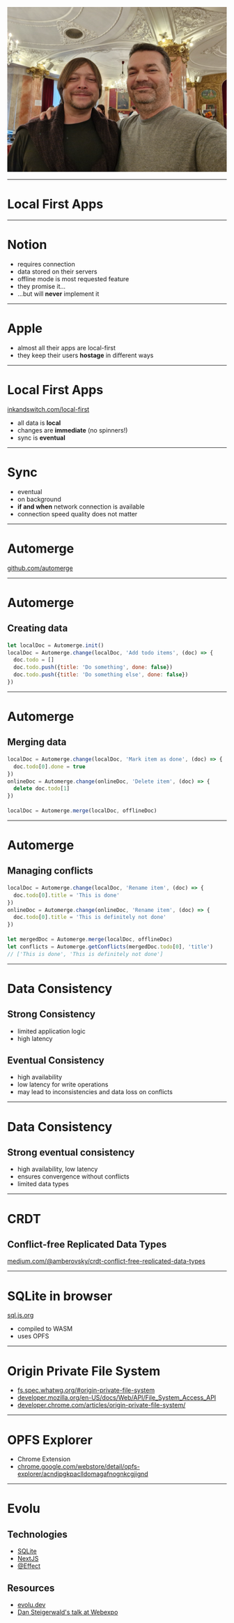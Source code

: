 ![bg](riki-and-dan.jpg)

---

# Local First Apps

---

# Notion

- requires connection
- data stored on their servers
- offline mode is most requested feature
- they promise it...
- ...but will **never** implement it

---

# Apple

- almost all their apps are local-first
- they keep their users **hostage** in different ways

---

# Local First Apps

[inkandswitch.com/local-first](https://www.inkandswitch.com/local-first/)

- all data is **local**
- changes are **immediate** (no spinners!)
- sync is **eventual**

---

# Sync

- eventual
- on background
- **if and when** network connection is available
- connection speed quality does not matter

---

# Automerge

[github.com/automerge](https://github.com/automerge/automerge)

---
# Automerge
## Creating data

```javascript
let localDoc = Automerge.init()
localDoc = Automerge.change(localDoc, 'Add todo items', (doc) => {
  doc.todo = []
  doc.todo.push({title: 'Do something', done: false})
  doc.todo.push({title: 'Do something else', done: false})
})
```
---
# Automerge
## Merging data

```javascript
localDoc = Automerge.change(localDoc, 'Mark item as done', (doc) => {
  doc.todo[0].done = true
})
onlineDoc = Automerge.change(onlineDoc, 'Delete item', (doc) => {
  delete doc.todo[1]
})

localDoc = Automerge.merge(localDoc, offlineDoc)
```
---
# Automerge
## Managing conflicts

```javascript
localDoc = Automerge.change(localDoc, 'Rename item', (doc) => {
  doc.todo[0].title = 'This is done'
})
onlineDoc = Automerge.change(onlineDoc, 'Rename item', (doc) => {
  doc.todo[0].title = 'This is definitely not done'
})

let mergedDoc = Automerge.merge(localDoc, offlineDoc)
let conflicts = Automerge.getConflicts(mergedDoc.todo[0], 'title')
// ['This is done', 'This is definitely not done']
```
---

# Data Consistency

## Strong Consistency

- limited application logic
- high latency

## Eventual Consistency

- high availability
- low latency for write operations
- may lead to inconsistencies and data loss on conflicts

---

# Data Consistency

## Strong eventual consistency

- high availability, low latency
- ensures convergence without conflicts
- limited data types

---

# CRDT

## Conflict-free Replicated Data Types

[medium.com/@amberovsky/crdt-conflict-free-replicated-data-types](https://medium.com/@amberovsky/crdt-conflict-free-replicated-data-types-b4bfc8459d26)

---

# SQLite in browser

[sql.js.org](https://sql.js.org/)

- compiled to WASM
- uses OPFS

---

# Origin Private File System

- [fs.spec.whatwg.org/#origin-private-file-system](https://fs.spec.whatwg.org/#origin-private-file-system)
- [developer.mozilla.org/en-US/docs/Web/API/File_System_Access_API](https://developer.mozilla.org/en-US/docs/Web/API/File_System_Access_API#origin_private_file_system)
- [developer.chrome.com/articles/origin-private-file-system/](https://developer.chrome.com/articles/origin-private-file-system/)

---

# OPFS Explorer

- Chrome Extension
- [chrome.google.com/webstore/detail/opfs-explorer/acndjpgkpaclldomagafnognkcgjignd](https://chrome.google.com/webstore/detail/opfs-explorer/acndjpgkpaclldomagafnognkcgjignd)

---

# Evolu

## Technologies

- [SQLite](https://sql.js.org/)
- [NextJS](https://nextjs.org/)
- [@Effect](https://github.com/Effect-TS/effect)

## Resources

- [evolu.dev](https://www.evolu.dev/)
- [Dan Steigerwald's talk at Webexpo](https://slideslive.com/39000538/why-localfirst-software-fixes-everything)
